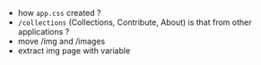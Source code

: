 * how `app.css` created ?
* `/collections` (Collections, Contribute, About) is that from other applications ?
* move /img and /images
* extract img page with variable 